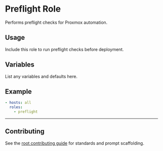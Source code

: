 # Preflight Role

Performs preflight checks for Proxmox automation.

## Usage
Include this role to run preflight checks before deployment.

## Variables
List any variables and defaults here.

## Example
```yaml
- hosts: all
  roles:
    - preflight
```

---

## Contributing
See the [root contributing guide](../../docs/contributing.md) for standards and prompt scaffolding.